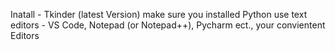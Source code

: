 Inatall - Tkinder (latest Version)
make sure you installed Python 
use text editors - VS Code, Notepad (or Notepad++), Pycharm ect., your convientent Editors

